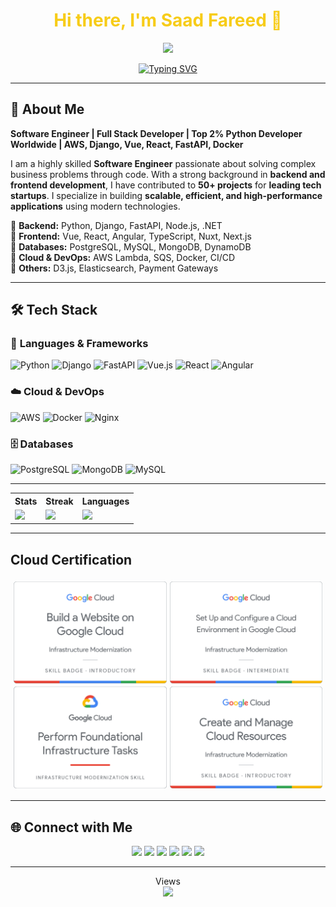 <div align="center">
  <h1 style="color: #F7CC18FF;">Hi there, I'm Saad Fareed 👋</h1>
  <a href="https://github.com/saadfareed/saadfareed/tree/main/resume/saadfareed_Resume.pdf" target="_blank">
    <img src="https://img.shields.io/badge/View%20My%20Resume-Click%20Here-brightgreen?style=for-the-badge"/>
  </a>
</div>

<p align="center">
  <a href="https://git.io/typing-svg">
    <img src="https://readme-typing-svg.herokuapp.com?font=Inter&weight=600&size=22&duration=2000&pause=1000&color=F7CC18&center=true&vCenter=true&width=500&lines=Software+Engineer;Top+2%+Python+Developer+Worldwide;Full+Stack+Developer;Open+Source+Contributor" alt="Typing SVG" />
  </a>
</p>

---

## 🚀 About Me  
**Software Engineer | Full Stack Developer | Top 2% Python Developer Worldwide | AWS, Django, Vue, React, FastAPI, Docker**

I am a highly skilled **Software Engineer** passionate about solving complex business problems through code. With a strong background in **backend and frontend development**, I have contributed to **50+ projects** for **leading tech startups**. I specialize in building **scalable, efficient, and high-performance applications** using modern technologies.

🔹 **Backend:** Python, Django, FastAPI, Node.js, .NET  
🔹 **Frontend:** Vue, React, Angular, TypeScript, Nuxt, Next.js  
🔹 **Databases:** PostgreSQL, MySQL, MongoDB, DynamoDB  
🔹 **Cloud & DevOps:** AWS Lambda, SQS, Docker, CI/CD  
🔹 **Others:** D3.js, Elasticsearch, Payment Gateways  

---

## 🛠 Tech Stack  

### 🚀 **Languages & Frameworks**
![Python](https://img.shields.io/badge/-Python-3776AB?logo=python&logoColor=white&style=for-the-badge)
![Django](https://img.shields.io/badge/-Django-092E20?logo=django&logoColor=white&style=for-the-badge)
![FastAPI](https://img.shields.io/badge/-FastAPI-009688?logo=fastapi&logoColor=white&style=for-the-badge)
![Vue.js](https://img.shields.io/badge/-Vue.js-4FC08D?logo=vue.js&logoColor=white&style=for-the-badge)
![React](https://img.shields.io/badge/-React-61DAFB?logo=react&logoColor=white&style=for-the-badge)
![Angular](https://img.shields.io/badge/-Angular-DD0031?logo=angular&logoColor=white&style=for-the-badge)

### ☁️ **Cloud & DevOps**
![AWS](https://img.shields.io/badge/-AWS-232F3E?logo=amazon-aws&logoColor=white&style=for-the-badge)
![Docker](https://img.shields.io/badge/-Docker-2496ED?logo=docker&logoColor=white&style=for-the-badge)
![Nginx](https://img.shields.io/badge/-Nginx-009639?logo=nginx&logoColor=white&style=for-the-badge)

### 🗄 **Databases**
![PostgreSQL](https://img.shields.io/badge/-PostgreSQL-336791?logo=postgresql&logoColor=white&style=for-the-badge)
![MongoDB](https://img.shields.io/badge/-MongoDB-47A248?logo=mongodb&logoColor=white&style=for-the-badge)
![MySQL](https://img.shields.io/badge/-MySQL-4479A1?logo=mysql&logoColor=white&style=for-the-badge)

---

<table>
  <tr>
    <th>Stats</th>
    <th>Streak</th>
    <th>Languages</th>
  </tr>
  <tr>
    <td><img src="https://github-profile-summary-cards.vercel.app/api/cards/stats?username=saadfareed&theme=gruvbox"/></td>
    <td><a href="https://git.io/streak-stats"><img src="https://streak-stats.demolab.com/?user=saadfareed&theme=gruvbox&hide_border=true"/></a></td>
    <td><img src="https://github-profile-summary-cards.vercel.app/api/cards/repos-per-language?username=saadfareed&theme=gruvbox"/></td>
  </tr>
</table>

---

## Cloud Certification

<div style="display: grid; grid-template-columns: repeat(auto-fit, minmax(200px, 1fr)); gap: 5px; padding: 5px; justify-items: center; align-items: center;">
  <img src="cloud/image (1).png" alt="Python Badge" style="max-height: 200px; max-width: 100%;">
  <img src="cloud/image (2).png" alt="Django Badge" style="max-height: 200px; max-width: 100%;">
  <img src="cloud/image (3).png" alt="Machine Learning Badge" style="max-height: 200px; max-width: 100%;">
  <img src="cloud/image (5).png" alt="Another Badge" style="max-height: 200px; max-width: 100%;">
  <!-- <img src="cloud/image (4).png" alt="Another Badge" style="max-height: 180px; max-width: 100%;"> -->
</div>

---

## 🌐 Connect with Me  

<p align="center">
  <a href="https://www.linkedin.com/in/saad-fareed/"><img src="https://img.shields.io/badge/-LinkedIn-0077B5?style=for-the-badge&logo=linkedin&logoColor=white"/></a>
  <a href="mailto:saadfareed632@gmail.com"><img src="https://img.shields.io/badge/-Email-D14836?style=for-the-badge&logo=gmail&logoColor=white"/></a>
  <a href="https://www.instagram.com/saadfareed_sadi/"><img src="https://img.shields.io/badge/-Instagram-E4405F?style=for-the-badge&logo=instagram&logoColor=white"/></a>
  <a href="https://leetcode.com/Saadfareed/"><img src="https://img.shields.io/badge/-LeetCode-FFA116?style=for-the-badge&logo=leetcode&logoColor=white"/></a>
  <a href="https://kaggle.com/saadfareed/"><img src="https://img.shields.io/badge/-Kaggle-20BEFF?style=for-the-badge&logo=kaggle&logoColor=white"/></a>
  <a href="https://github.com/saadfareed/"><img src="https://img.shields.io/github/stars/saadfareed/saadfareed?style=for-the-badge"/></a>
</p>

---

<p align="center"> 
  Views<br>
  <img src="https://profile-counter.glitch.me/saadfareed/count.svg">
</p>
